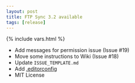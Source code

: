 ```yaml
---
layout: post
title: FTP Sync 3.2 available
tags: [release]
---
```

{% include vars.html %}

- Add messages for permission issue (Issue #19)
- Move some instructions to Wiki (Issue #18)
- Update `ISSUE_TEMPLATE.md`
- Add [.editorconfig](http://editorconfig.org/)
- MIT License